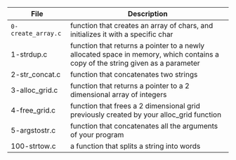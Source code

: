 | File | Description |
| --- | --- |
| `0-create_array.c`| function that creates an array of chars, and initializes it with a specific char |
| 1-strdup.c | function that returns a pointer to a newly allocated space in memory, which contains a copy of the string given as a parameter |
| 2-str_concat.c| function that concatenates two strings |
| 3-alloc_grid.c | function that returns a pointer to a 2 dimensional array of integers |
| 4-free_grid.c | function that frees a 2 dimensional grid previously created by your alloc_grid function|
| 5-argstostr.c | function that concatenates all the arguments of your program |
| 100-strtow.c | a function that splits a string into words |
